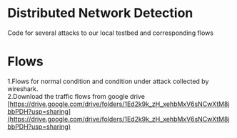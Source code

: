 # Distributed Network Detection 
Code for several attacks to our local testbed and corresponding flows 
# Flows
1.Flows for normal condition and condition under attack collected by wireshark.  
2.Download the traffic flows from google drive [https://drive.google.com/drive/folders/1Ed2k9k_zH_xehbMxV6sNCwXtM8jbbPDH?usp=sharing](https://drive.google.com/drive/folders/1Ed2k9k_zH_xehbMxV6sNCwXtM8jbbPDH?usp=sharing)
